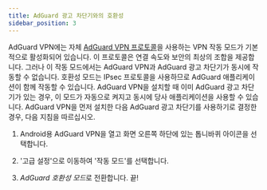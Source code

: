 ```yaml
---
title: AdGuard 광고 차단기와의 호환성
sidebar_position: 3
---
```


AdGuard VPN에는 자체 [AdGuard VPN 프로토콜](/general/adguard-vpn-protocol.mdx)을 사용하는 VPN 작동 모드가 기본적으로 활성화되어 있습니다. 이 프로토콜은 연결 속도와 보안의 최상의 조합을 제공합니다. 그러나 이 작동 모드에서는 AdGuard VPN과 AdGuard 광고 차단기가 동시에 작동할 수 없습니다. 호환성 모드는 IPsec 프로토콜을 사용하므로 AdGuard 애플리케이션이 함께 작동할 수 있습니다. AdGuard VPN을 설치할 때 이미 AdGuard 광고 차단기가 있는 경우, 이 모드가 자동으로 켜지고 동시에 당사 애플리케이션을 사용할 수 있습니다. AdGuard VPN을 먼저 설치한 다음 AdGuard 광고 차단기를 사용하기로 결정한 경우, 다음 지침을 따르십시오.

1. Android용 AdGuard VPN을 열고 화면 오른쪽 하단에 있는 톱니바퀴 아이콘을 선택합니다.

2. '고급 설정'으로 이동하여 '작동 모드'를 선택합니다.

3. *AdGuard 호환성 모드*로 전환합니다. 끝!
